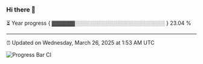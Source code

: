 ### Hi there 👋

⏳ Year progress { ▓▓▓▓▓▓░░░░░░░░░░░░░░░░░░░░░░░░ } 23.04 %

---

⏰ Updated on Wednesday, March 26, 2025 at 1:53 AM UTC

![Progress Bar CI](https://github.com/arthurbuhl/arthurbuhl/workflows/Progress%20Bar%20CI/badge.svg)
